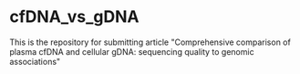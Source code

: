 # cfDNA_vs_gDNA
This is the repository for submitting article "Comprehensive comparison of plasma cfDNA and cellular gDNA: sequencing quality to genomic associations"
